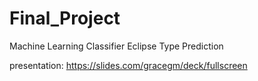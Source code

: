 # Final_Project
Machine Learning Classifier Eclipse Type Prediction


presentation: https://slides.com/gracegm/deck/fullscreen
